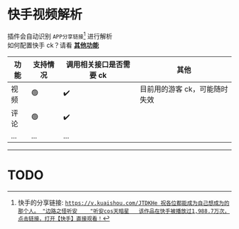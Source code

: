 # 快手视频解析

插件会自动识别 `APP分享链接`[^1] 进行解析<br>
如何配置快手 ck？请看 [**其他功能**](../other.md#配置不同平台的-cookies)

| 功能 | 支持情况 | 调用相关接口是否需要 ck | 其他                          |
| ---- | -------- | ----------------------- | ----------------------------- |
| 视频 | 🟢       | ✔️                      | 目前用的游客 ck，可能随时失效 |
| 评论 | 🟢       | ✔️                      |                               |
| ...  | ...      | ...                     |                               |

---

[^1]: 快手的分享链接: [`https://v.kuaishou.com/JTDKHe 祝各位都能成为自己想成为的那个人。 "边路之怪听安    "听安cos天暗星   该作品在快手被播放过1,988.7万次，点击链接，打开【快手】直接观看！`](https://v.kuaishou.com/JTDKHe)

# TODO
